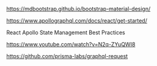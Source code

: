 https://mdbootstrap.github.io/bootstrap-material-design/

https://www.apollographql.com/docs/react/get-started/

React Apollo State Management Best Practices

https://www.youtube.com/watch?v=N2q-ZYuQWI8

https://github.com/prisma-labs/graphql-request
